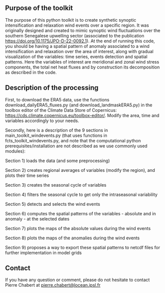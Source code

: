 ## Purpose of the toolkit

The purpose of this python toolkit is to create synthetic synoptic intensification and relaxation wind events over a specific region. It was originally designed and created to mimic synoptic wind fluctuations over the southern Senegalese upwelling sector (associated to the publication https://doi.org/10.1175/JPO-D-22-0092.1).
At the end of running this code, you should be having a spatial pattern of anomaly associated to a wind intensification and relaxation over the area of interest, along with gradual visualization of the variables: time series, events detection and spatial patterns. 
Here the variables of interest are meridional and zonal wind stress components, the total net heat fluxes and by construction its decomposition as described in the code.

## Description of the processing
 
First, to download the ERA5 data, use the functions download_dailyERA5_fluxes.py (and download_landmaskERA5.py) in the toolbox editor of the Climate Data Store of Copernicus: https://cds.climate.copernicus.eu/toolbox-editor/. Modify the area, time and variables accordingly to your needs.

Secondly, here is a description of the 9 sections in main_toolkit_windevents.py (that uses functions in fcts_toolkit_windevents.py, and note that the computational python prerequisites/installation are not described as we use commonly used modules):

Section 1) loads the data (and some preprocessing)

Section 2) creates regional averages of variables (modify the region), and plots their time series

Section 3) creates the seasonal cycle of variables

Section 4) filters the seasonal cycle to get only the intraseasonal variability

Section 5) detects and selects the wind events

Section 6) computes the spatial patterns of the variables - absolute and in anomaly - at the selected dates

Section 7) plots the maps of the absolute values during the wind events

Section 8) plots the maps of the anomalies during the wind events

Section 9) proposes a way to export these spatial patterns to netcdf files for further implementation in model grids

## Contact 

If you have any question or comment, please do not hesitate to contact Pierre Chabert at pierre.chabert@locean.ipsl.fr  
